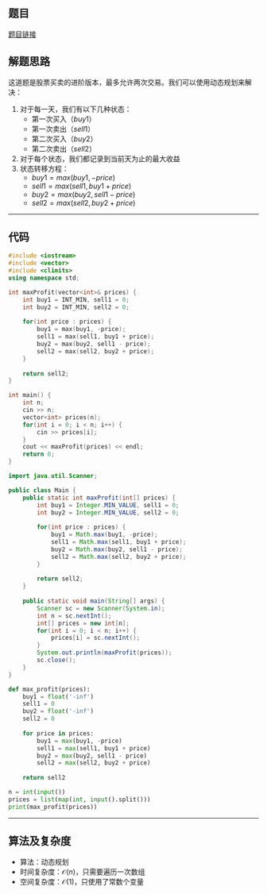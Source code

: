 ## 题目
[题目链接](https://www.nowcoder.com/practice/2fea2b0349df4f7689f6f5a882e4f129?tpId=308&tqId=2364615&sourceUrl=/exam/oj&channenl=wgithub&fromPut=wgithub)

## 解题思路

这道题是股票买卖的进阶版本，最多允许两次交易。我们可以使用动态规划来解决：

1. 对于每一天，我们有以下几种状态：
   - 第一次买入（$buy1$）
   - 第一次卖出（$sell1$）
   - 第二次买入（$buy2$）
   - 第二次卖出（$sell2$）
2. 对于每个状态，我们都记录到当前天为止的最大收益
3. 状态转移方程：
   - $buy1 = max(buy1, -price)$
   - $sell1 = max(sell1, buy1 + price)$
   - $buy2 = max(buy2, sell1 - price)$
   - $sell2 = max(sell2, buy2 + price)$

---

## 代码

```c++ []
#include <iostream>
#include <vector>
#include <climits>
using namespace std;

int maxProfit(vector<int>& prices) {
    int buy1 = INT_MIN, sell1 = 0;
    int buy2 = INT_MIN, sell2 = 0;
    
    for(int price : prices) {
        buy1 = max(buy1, -price);
        sell1 = max(sell1, buy1 + price);
        buy2 = max(buy2, sell1 - price);
        sell2 = max(sell2, buy2 + price);
    }
    
    return sell2;
}

int main() {
    int n;
    cin >> n;
    vector<int> prices(n);
    for(int i = 0; i < n; i++) {
        cin >> prices[i];
    }
    cout << maxProfit(prices) << endl;
    return 0;
}
```
```java []
import java.util.Scanner;

public class Main {
    public static int maxProfit(int[] prices) {
        int buy1 = Integer.MIN_VALUE, sell1 = 0;
        int buy2 = Integer.MIN_VALUE, sell2 = 0;
        
        for(int price : prices) {
            buy1 = Math.max(buy1, -price);
            sell1 = Math.max(sell1, buy1 + price);
            buy2 = Math.max(buy2, sell1 - price);
            sell2 = Math.max(sell2, buy2 + price);
        }
        
        return sell2;
    }
    
    public static void main(String[] args) {
        Scanner sc = new Scanner(System.in);
        int n = sc.nextInt();
        int[] prices = new int[n];
        for(int i = 0; i < n; i++) {
            prices[i] = sc.nextInt();
        }
        System.out.println(maxProfit(prices));
        sc.close();
    }
}
```
```python []
def max_profit(prices):
    buy1 = float('-inf')
    sell1 = 0
    buy2 = float('-inf')
    sell2 = 0
    
    for price in prices:
        buy1 = max(buy1, -price)
        sell1 = max(sell1, buy1 + price)
        buy2 = max(buy2, sell1 - price)
        sell2 = max(sell2, buy2 + price)
    
    return sell2

n = int(input())
prices = list(map(int, input().split()))
print(max_profit(prices))
```

---

## 算法及复杂度
- 算法：动态规划
- 时间复杂度：$\mathcal{O}(n)$，只需要遍历一次数组
- 空间复杂度：$\mathcal{O}(1)$，只使用了常数个变量


